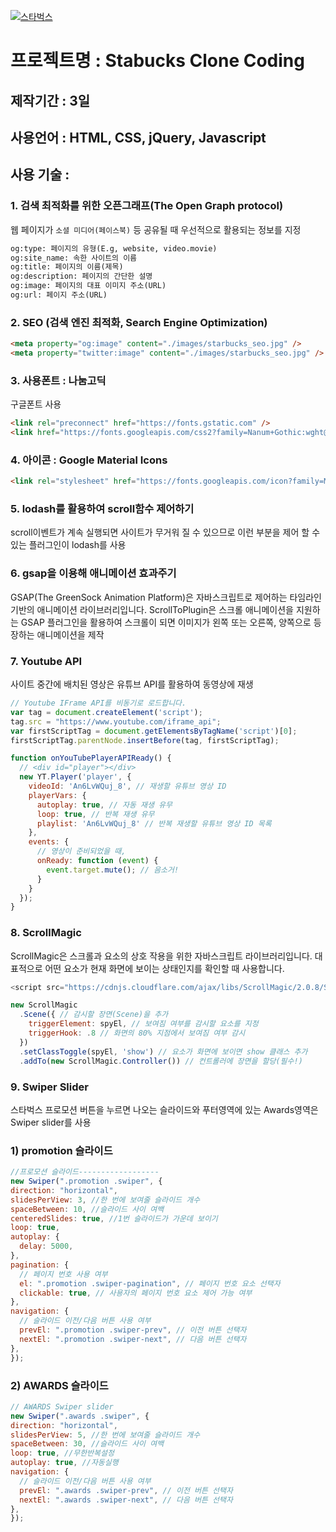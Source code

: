 



[![스타벅스](./favicon.ico)](https://github.com/soyoungday/Start-project/blob/master/images/starbucks_logo.png)



# 프로젝트명 : Stabucks Clone Coding


## 제작기간 : 3일
## 사용언어 : HTML, CSS, jQuery, Javascript
## 사용 기술 :
### 1. 검색 최적화를 위한 오픈그래프(The Open Graph protocol)
웹 페이지가 `소셜 미디어(페이스북)` 등 공유될 때 우선적으로 활용되는 정보를 지정

```html
og:type: 페이지의 유형(E.g, website, video.movie)
og:site_name: 속한 사이트의 이름
og:title: 페이지의 이름(제목)
og:description: 페이지의 간단한 설명
og:image: 페이지의 대표 이미지 주소(URL)
og:url: 페이지 주소(URL)
```


### 2. SEO (검색 엔진 최적화, Search Engine Optimization)

```html
<meta property="og:image" content="./images/starbucks_seo.jpg" />
<meta property="twitter:image" content="./images/starbucks_seo.jpg" />
```

### 3. 사용폰트 : 나눔고딕
구글폰트  사용
```html
<link rel="preconnect" href="https://fonts.gstatic.com" />
<link href="https://fonts.googleapis.com/css2?family=Nanum+Gothic:wght@400;700&display=swap" rel="stylesheet" />
```

### 4. 아이콘 : Google Material Icons

```html
<link rel="stylesheet" href="https://fonts.googleapis.com/icon?family=Material+Icons" />
```

### 5. lodash를 활용하여 scroll함수 제어하기

scroll이벤트가 계속 실행되면 사이트가 무거워 질 수 있으므로 이런 부분을 제어 할 수 있는 플러그인이 lodash를 사용

### 6. gsap을 이용해 애니메이션 효과주기

GSAP(The GreenSock Animation Platform)은 자바스크립트로 제어하는 타임라인 기반의 애니메이션 라이브러리입니다. ScrollToPlugin은 스크롤 애니메이션을 지원하는 GSAP 플러그인을 활용하여 스크롤이 되면 이미지가 왼쪽 또는 오른쪽, 양쪽으로 등장하는 애니메이션을 제작

### 7. Youtube API

사이트 중간에 배치된 영상은 유튜브 API를 활용하여 동영상에 재생

```javascript
// Youtube IFrame API를 비동기로 로드합니다.
var tag = document.createElement('script');
tag.src = "https://www.youtube.com/iframe_api";
var firstScriptTag = document.getElementsByTagName('script')[0];
firstScriptTag.parentNode.insertBefore(tag, firstScriptTag);

function onYouTubePlayerAPIReady() {
  // <div id="player"></div>
  new YT.Player('player', {
    videoId: 'An6LvWQuj_8', // 재생할 유튜브 영상 ID
    playerVars: {
      autoplay: true, // 자동 재생 유무
      loop: true, // 반복 재생 유무
      playlist: 'An6LvWQuj_8' // 반복 재생할 유튜브 영상 ID 목록
    },
    events: {
      // 영상이 준비되었을 때,
      onReady: function (event) {
        event.target.mute(); // 음소거!
      }
    }
  });
}
```

### 8. ScrollMagic
ScrollMagic은 스크롤과 요소의 상호 작용을 위한 자바스크립트 라이브러리입니다.
대표적으로 어떤 요소가 현재 화면에 보이는 상태인지를 확인할 때 사용합니다.

```javascript
<script src="https://cdnjs.cloudflare.com/ajax/libs/ScrollMagic/2.0.8/ScrollMagic.min.js"></script>
```

```javascript
new ScrollMagic
  .Scene({ // 감시할 장면(Scene)을 추가
    triggerElement: spyEl, // 보여짐 여부를 감시할 요소를 지정
    triggerHook: .8 // 화면의 80% 지점에서 보여짐 여부 감시
  })
  .setClassToggle(spyEl, 'show') // 요소가 화면에 보이면 show 클래스 추가
  .addTo(new ScrollMagic.Controller()) // 컨트롤러에 장면을 할당(필수!)
  ```

  ### 9. Swiper Slider

  스타벅스 프로모션 버튼을 누르면 나오는 슬라이드와 푸터영역에 있는 Awards영역은 Swiper slider를 사용

### 1) promotion 슬라이드 

  ```javascript
//프로모션 슬라이드------------------
new Swiper(".promotion .swiper", {
  direction: "horizontal",
  slidesPerView: 3, //한 번에 보여줄 슬라이드 개수
  spaceBetween: 10, //슬라이드 사이 여백
  centeredSlides: true, //1번 슬라이드가 가운데 보이기
  loop: true,
  autoplay: {
    delay: 5000,
  },
  pagination: {
    // 페이지 번호 사용 여부
    el: ".promotion .swiper-pagination", // 페이지 번호 요소 선택자
    clickable: true, // 사용자의 페이지 번호 요소 제어 가능 여부
  },
  navigation: {
    // 슬라이드 이전/다음 버튼 사용 여부
    prevEl: ".promotion .swiper-prev", // 이전 버튼 선택자
    nextEl: ".promotion .swiper-next", // 다음 버튼 선택자
  },
});
  ```
  
### 2) AWARDS 슬라이드

  ```javascript
  // AWARDS Swiper slider
new Swiper(".awards .swiper", {
  direction: "horizontal",
  slidesPerView: 5, //한 번에 보여줄 슬라이드 개수
  spaceBetween: 30, //슬라이드 사이 여백
  loop: true, //무한반복설정
  autoplay: true, //자동실행
  navigation: {
    // 슬라이드 이전/다음 버튼 사용 여부
    prevEl: ".awards .swiper-prev", // 이전 버튼 선택자
    nextEl: ".awards .swiper-next", // 다음 버튼 선택자
  },
});
  ```
